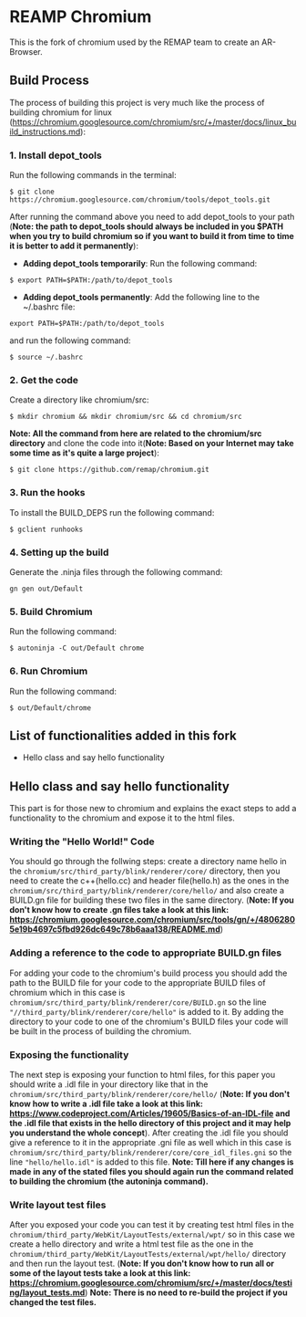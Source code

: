 # REAMP Chromium
This is the fork of chromium used by the REMAP team to create an AR-Browser.
## Build Process
The process of building this project is very much like the process of building chromium for linux (https://chromium.googlesource.com/chromium/src/+/master/docs/linux_build_instructions.md):

### 1. Install depot_tools
Run the following commands in the terminal:
```
$ git clone https://chromium.googlesource.com/chromium/tools/depot_tools.git
```
After running the command above you need to add depot_tools to your path (**Note: the path to depot_tools should always be included in you $PATH when you try to build chromium so if you want to build it from time to time it is better to add it permanently**):
* **Adding depot_tools temporarily**: Run the following command:
```
$ export PATH=$PATH:/path/to/depot_tools
```
* **Adding depot_tools permanently**: Add the following line to the ~/.bashrc file:
```
export PATH=$PATH:/path/to/depot_tools
```
  and run the following command:
```
$ source ~/.bashrc
```
### 2. Get the code
Create a directory like chromium/src:
```
$ mkdir chromium && mkdir chromium/src && cd chromium/src
```
**Note: All the command from here are related to the chromium/src directory**
and clone the code into it(**Note: Based on your Internet may take some time as it's quite a large project**):
```
$ git clone https://github.com/remap/chromium.git
```
### 3. Run the hooks
To install the BUILD_DEPS run the following command:
```
$ gclient runhooks
```
### 4. Setting up the build
Generate the .ninja files through the following command:
```
gn gen out/Default
```
### 5. Build Chromium
Run the following command:
```
$ autoninja -C out/Default chrome
```
### 6. Run Chromium
Run the following command:
```
$ out/Default/chrome
```
## List of functionalities added in this fork
  * Hello class and say hello functionality
## Hello class and say hello functionality
This part is for those new to chromium and explains the exact steps to add a functionality to the chromium and expose it to the html files.
### Writing the "Hello World!" Code
You should go through the follwing steps:
create a directory name hello in the ```chromium/src/third_party/blink/renderer/core/``` directory, then you need to create the c++(hello.cc) and header file(hello.h) as the ones in the ```chromium/src/third_party/blink/renderer/core/hello/``` and also create a BUILD.gn file for building these two files in the same directory. (**Note: If you don't know how to create .gn files take a look at this link: https://chromium.googlesource.com/chromium/src/tools/gn/+/48062805e19b4697c5fbd926dc649c78b6aaa138/README.md**)
### Adding a reference to the code to appropriate BUILD.gn files
For adding your code to the chromium's build process you should add the path to the BUILD file for your code to the appropriate BUILD files of chromium which in this case is ```chromium/src/third_party/blink/renderer/core/BUILD.gn``` so the line ```"//third_party/blink/renderer/core/hello"``` is added to it.
By adding the directory to your code to one of the chromium's BUILD files your code will be built in the process of building the chromium.
### Exposing the functionality
The next step is exposing your function to html files, for this paper you should write a .idl file in your directory like that in the ```chromium/src/third_party/blink/renderer/core/hello/``` (**Note: If you don't know how to write a .idl file take a look at this link: https://www.codeproject.com/Articles/19605/Basics-of-an-IDL-file and the .idl file that exists in the hello directory of this project and it may help you understand the whole concept**).
After creating the .idl file you should give a reference to it in the appropriate .gni file as well which in this case is ```chromium/src/third_party/blink/renderer/core/core_idl_files.gni``` so the line ```"hello/hello.idl"``` is added to this file.
**Note: Till here if any changes is made in any of the stated files you should again run the command related to building the chromium (the autoninja command).**
### Write layout test files
After you exposed your code you can test it by creating test html files in the ```chromium/third_party/WebKit/LayoutTests/external/wpt/``` so in this case we create a hello directory and write a html test file as the one in the ```chromium/third_party/WebKit/LayoutTests/external/wpt/hello/``` directory and then run the layout test. (**Note: If you don't know how to run all or some of the layout tests take a look at this link: https://chromium.googlesource.com/chromium/src/+/master/docs/testing/layout_tests.md**)
**Note: There is no need to re-build the project if you changed the test files.**

